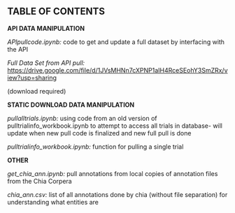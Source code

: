 ## TABLE OF CONTENTS

**API DATA MANIPULATION**

*APIpullcode.ipynb:* code to get and update a full dataset by interfacing with the API

*Full Data Set from API pull:* https://drive.google.com/file/d/1JVsMHNn7cXPNP1aIH4RceSEohY3SmZRx/view?usp=sharing

(download required)

**STATIC DOWNLOAD DATA MANIPULATION**

*pullalltrials.ipynb:* using code from an old version of pulltrialinfo_workbook.ipynb to attempt to access all trials in database- 
will update when new pull code is finalized and new full pull is done

*pulltrialinfo_workbook.ipynb:* function for pulling a single trial

**OTHER**

*get_chia_ann.ipynb:* pull annotations from local copies of annotation files from the Chia Corpera

*chia_ann.csv:* list of all annotations done by chia (without file separation) for understanding what entities are
